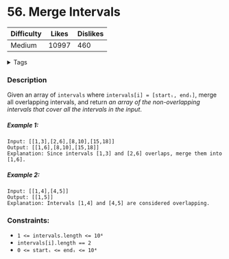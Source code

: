 # 56. Merge Intervals

| Difficulty | Likes | Dislikes |
| ---------- | ----- | -------- |
| Medium     | 10997 | 460      |

<details>
<summary>Tags</summary>

| `Array` | `Sorting` |

</details>

### Description

Given an array of `intervals` where `intervals[i] = [startᵢ, endᵢ]`, merge all overlapping intervals, and return _an array of the non-overlapping intervals that cover all the intervals in the input_.

##### Example 1:

```
Input: [[1,3],[2,6],[8,10],[15,18]]
Output: [[1,6],[8,10],[15,18]]
Explanation: Since intervals [1,3] and [2,6] overlaps, merge them into [1,6].
```

##### Example 2:

```
Input: [[1,4],[4,5]]
Output: [[1,5]]
Explanation: Intervals [1,4] and [4,5] are considered overlapping.
```

### Constraints:

-   `1 <= intervals.length <= 10⁴`
-   `intervals[i].length == 2`
-   `0 <= startᵢ <= endᵢ <= 10⁴`
